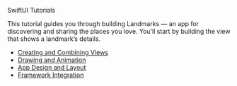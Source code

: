 SwiftUI Tutorials

This tutorial guides you through building Landmarks — an app for discovering and sharing the places you love. You’ll start by building the view that shows a landmark’s details.

* [Creating and Combining Views](https://developer.apple.com/tutorials/swiftui/creating-and-combining-views)
* [Drawing and Animation](https://developer.apple.com/tutorials/swiftui/drawing-paths-and-shapes)
* [App Design and Layout](https://developer.apple.com/tutorials/swiftui/composing-complex-interfaces)
* [Framework Integration](https://developer.apple.com/tutorials/swiftui/interfacing-with-uikit)
